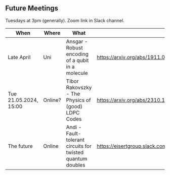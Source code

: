 ## Future Meetings

Tuesdays at 3pm (generally). Zoom link in Slack channel.

| When                  | Where   | What                                                                 | Resources                                                            |
|-----------------------|---------|----------------------------------------------------------------------|----------------------------------------------------------------------|
| Late April            | Uni     | Ansgar - Robust encoding of a qubit in a molecule                    | https://arxiv.org/abs/1911.00099                                     |
| Tue 21.05.2024, 15:00 | Online? | Tibor Rakovszky - The Physics of (good) LDPC Codes                   | https://arxiv.org/abs/2310.16032, https://arxiv.org/abs/2402.16831   |
| The future            | Online  | Andi - Fault-tolerant circuits for twisted quantum doubles           | https://eisertgroup.slack.com/archives/C016K0STMFU/p1709051278749209 |